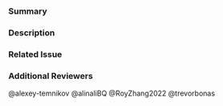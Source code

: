 
### Summary

<!--- General summary / title -->

### Description

<!--- Details of what you changed -->

### Related Issue

<!--- Link to issue where this is tracked -->

### Additional Reviewers
@alexey-temnikov
@alinaliBQ
@RoyZhang2022
@trevorbonas
<!-- Any additional reviewers -->
